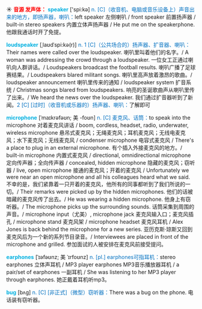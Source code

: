 ☀ <font color="red">**音源 发声体：**</font>
<font color="sky blue">**speaker**</font> ['spi:kə] 
<font color="#0070c0">n. [C]（收音机、电脑或音乐设备上）声音出来的地方，即扬声器，喇叭：</font>left speaker 左侧喇叭 / front speaker 前置扬声器 / built-in stereo speakers 内置立体声扬声器 / He put me on the speakerphone. 他跟我通话时开了免提。
                      
<font color="sky blue">**loudspeaker**</font> [ˌlaʊdˈspi:kə(r)]
<font color="#0070c0">n. 1 [C]（公共场合的）扬声器、扩音器、喇叭：</font>Their names were called over the loudspeaker. 喇叭里叫着他们的名字。/ A woman was addressing the crowd through a loudspeaker. 一位女工正通过喇叭向人群讲话。/ Loudspeakers broadcast the football results. 喇叭广播了足球赛结果。/ Loudspeakers blared militant songs. 喇叭里高声放着激昂的歌曲。/ loudspeaker announcement 喇叭里传来的通知 / loudspeaker system 扩音系统 / Christmas songs blared from loudspeakers. 响亮的圣诞歌曲声从喇叭里传了出来。/ We heard the news over the loudspeaker. 我们通过扩音器听到了新闻。<font color="#0070c0">2 [C] [过时]（收音机或乐器的）扬声器、喇叭：</font>了解即可
           
<font color="sky blue">**microphone**</font> [ˈmaɪkrəfəʊn; 美 -foʊn]
<font color="#0070c0">n. [C] 麦克风、话筒：</font>to speak into the microphone 对着麦克风讲话 / boom, cordless, headset, radio, underwater, wireless microphone 悬吊式麦克风；无绳麦克风；耳机麦克风；无线电麦克风；水下麦克风；无线麦克风 / condenser microphone 电容式麦克风 / There's a place to plug in an external microphone. 有个插入外接麦克风的地方。/ built-in microphone 内置式麦克风 / directional, omnidirectional microphone 定向传声器；全向传声器 / concealed, hidden microphone 隐藏的麦克风；窃听器 / live, open microphone 接通的麦克风；开着的麦克风 / Unfortunately we were near an open microphone and all his colleagues heard what we said. 不幸的是，我们紧靠着一只开着的麦克风，他所有的同事都听到了我们所说的一切。/ Their remarks were picked up by the hidden microphones. 他们的话被暗藏的麦克风传了出去。/ He was wearing a hidden microphone. 他身上有窃听器。/ The microphone picks up the surrounding sounds. 话筒采集到周围的声音。/ microphone input（尤美）, microphone jack 麦克风输入口；麦克风插孔 / microphone stand 麦克风架 / microphone headset 麦克风耳机 / Alex Jones is back behind the microphone for a new series. 亚历克斯·琼斯又回到麦克风后为一个新的系列节目录音。/ Interviewees are placed in front of the microphone and grilled. 参加面试的人被安排在麦克风前接受提问。

<font color="sky blue">**earphones**</font> [ˈɪəfəʊnz; 美 ˈɪrfoʊnz]
<font color="#0070c0">n. [pl.] earphones可指耳机：</font>stereo earphones 立体声耳机 / MP3 player earphones MP3音乐播放器耳机 / a pair/set of earphones 一副耳机 / She was listening to her MP3 player through earphones. 她正戴着耳机听mp3。
           
<font color="sky blue">**bug**</font> [bʌg]
<font color="#0070c0">n. [C] [非正式]（微型）窃听器：</font>There was a bug on the phone. 电话装有窃听器。

